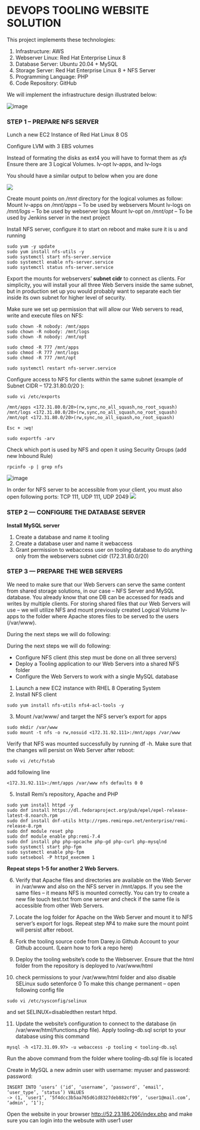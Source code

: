 # **DEVOPS TOOLING WEBSITE SOLUTION** #
This project implements these technologies:
1.  Infrastructure: AWS
1.  Webserver Linux: Red Hat Enterprise Linux 8
1.  Database Server: Ubuntu 20.04 + MySQL
1.  Storage Server: Red Hat Enterprise Linux 8 + NFS Server
1.  Programming Language: PHP
1.  Code Repository: GitHub

We will implement the infrastructure design illustrated below:

![image](nfs-webservers-db.png)

### **STEP 1 – PREPARE NFS SERVER** ###

Lunch a new EC2 Instance of Red Hat Linux 8 OS

Configure LVM with 3 EBS volumes

Instead of formating the disks as ext4 you will have to format them as *xfs*
Ensure there are 3 Logical Volumes. lv-opt lv-apps, and lv-logs

You should have a similar output to below when you are done 

![](lsblk-df-h.jpg)

Create mount points on */mnt* directory for the logical volumes as follow:
Mount lv-apps on */mnt/apps* – To be used by webservers
Mount lv-logs on */mnt/logs* – To be used by webserver logs
Mount lv-opt on */mnt/opt* – To be used by Jenkins server in the next project

Install NFS server, configure it to start on reboot and make sure it is u and running
~~~
sudo yum -y update
sudo yum install nfs-utils -y
sudo systemctl start nfs-server.service
sudo systemctl enable nfs-server.service
sudo systemctl status nfs-server.service
~~~

Export the mounts for webservers’ **subnet cidr** to connect as clients. For simplicity, you will install your all three Web Servers inside the same subnet, but in production set up you would probably want to separate each tier inside its own subnet for higher level of security.

Make sure we set up permission that will allow our Web servers to read, write and execute files on NFS:
~~~
sudo chown -R nobody: /mnt/apps
sudo chown -R nobody: /mnt/logs
sudo chown -R nobody: /mnt/opt

sudo chmod -R 777 /mnt/apps
sudo chmod -R 777 /mnt/logs
sudo chmod -R 777 /mnt/opt

sudo systemctl restart nfs-server.service
~~~

Configure access to NFS for clients within the same subnet (example of Subnet CIDR – 172.31.80.0/20 ):
~~~
sudo vi /etc/exports

/mnt/apps <172.31.80.0/20>(rw,sync,no_all_squash,no_root_squash)
/mnt/logs <172.31.80.0/20>(rw,sync,no_all_squash,no_root_squash)
/mnt/opt <172.31.80.0/20>(rw,sync,no_all_squash,no_root_squash)

Esc + :wq!

sudo exportfs -arv
~~~

Check which port is used by NFS and open it using Security Groups (add new Inbound Rule)
~~~
rpcinfo -p | grep nfs
~~~
![image](rpcinfo-nfs-ports.jpg)

In order for NFS server to be accessible from your client, you must also open following ports: TCP 111, UDP 111, UDP 2049
![](nfs-incoming-rules.jpg)

### **STEP 2 — CONFIGURE THE DATABASE SERVER** ###

**Install MySQL server**
1. Create a database and name it tooling
1. Create a database user and name it webaccess
1. Grant permission to webaccess user on tooling database to do anything only from the webservers subnet cidr (172.31.80.0/20)


### **STEP 3 — PREPARE THE WEB SERVERS** ###

We need to make sure that our Web Servers can serve the same content from shared storage solutions, in our case – NFS Server and MySQL database.
You already know that one DB can be accessed for reads and writes by multiple clients. For storing shared files that our Web Servers will use – we will utilize NFS and mount previously created Logical Volume lv-apps to the folder where Apache stores files to be served to the users (/var/www).

During the next steps we will do following:

During the next steps we will do following:

* Configure NFS client (this step must be done on all three servers)
* Deploy a Tooling application to our Web Servers into a shared NFS folder
* Configure the Web Servers to work with a single MySQL database


1. Launch a new EC2 instance with RHEL 8 Operating System
1. Install NFS client
~~~
sudo yum install nfs-utils nfs4-acl-tools -y
~~~
3. Mount /var/www/ and target the NFS server’s export for apps
~~~
sudo mkdir /var/www
sudo mount -t nfs -o rw,nosuid <172.31.92.111>:/mnt/apps /var/www
~~~
Verify that NFS was mounted successfully by running df -h. Make sure that the changes will persist on Web Server after reboot:
~~~
sudo vi /etc/fstab
~~~
add following line
~~~
<172.31.92.111>:/mnt/apps /var/www nfs defaults 0 0
~~~

5. Install Remi’s repository, Apache and PHP
~~~
sudo yum install httpd -y
sudo dnf install https://dl.fedoraproject.org/pub/epel/epel-release-latest-8.noarch.rpm
sudo dnf install dnf-utils http://rpms.remirepo.net/enterprise/remi-release-8.rpm
sudo dnf module reset php
sudo dnf module enable php:remi-7.4
sudo dnf install php php-opcache php-gd php-curl php-mysqlnd
sudo systemctl start php-fpm
sudo systemctl enable php-fpm
sudo setsebool -P httpd_execmem 1
~~~
**Repeat steps 1-5 for another 2 Web Servers.**

6. Verify that Apache files and directories are available on the Web Server in /var/www and also on the NFS server in /mnt/apps. If you see the same files – it means NFS is mounted correctly. You can try to create a new file touch test.txt from one server and check if the same file is accessible from other Web Servers.

7. Locate the log folder for Apache on the Web Server and mount it to NFS server’s export for logs. Repeat step №4 to make sure the mount point will persist after reboot.

8. Fork the tooling source code from Darey.io Github Account to your Github account. (Learn how to fork a repo here)

9. Deploy the tooling website’s code to the Webserver. Ensure that the html folder from the repository is deployed to /var/www/html

10. check permissions to your /var/www/html folder and also disable SELinux sudo setenforce 0
To make this change permanent – open following config file 
~~~
sudo vi /etc/sysconfig/selinux
~~~
and set SELINUX=disabledthen restart httpd.

11. Update the website’s configuration to connect to the database (in /var/www/html/functions.php file). Apply tooling-db.sql script to your database using this command 
~~~
mysql -h <172.31.09.97> -u webaccess -p tooling < tooling-db.sql
~~~
Run the above command from the folder where tooling-db.sql file is located 

Create in MySQL a new admin user with username: myuser and password: password:
~~~
INSERT INTO ‘users’ (‘id’, ‘username’, ‘password’, ’email’, ‘user_type’, ‘status’) VALUES
-> (1, ‘user1’, ‘5f4dcc3b5aa765d61d8327deb882cf99’, ‘user1@mail.com’, ‘admin’, ‘1’);
~~~

Open the website in your browser http://52.23.186.206/index.php and make sure you can login into the websute with user1 user


